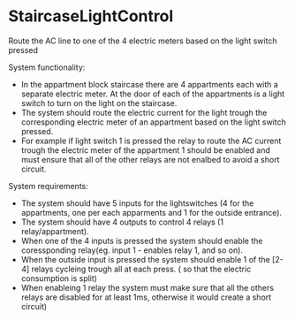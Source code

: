# StaircaseLightControl
Route the AC line to one of the 4 electric meters based on the light switch pressed

System functionality:
- In the appartment block staircase there are 4 appartments each with a separate electric meter. At the door of each of the appartments is a light switch to turn on the light on the staircase.
- The system should route the electric current for the light trough the corresponding electric meter of an appartment based on the light switch pressed.
- For example if light switch 1 is pressed the relay to route the AC current trough the electric meter of the appartment 1 should be enabled and must ensure that all of the other relays are not enalbed to avoid a short circuit.

System requirements:
- The system should have 5 inputs for the lightswitches (4 for the appartments, one per each apparments and 1 for the outside entrance).
- The system should have 4 outputs to control 4 relays (1 relay/appartment).
- When one of the 4 inputs is pressed the system should enable the coressponding relay(eg. input 1 - enables relay 1, and so on).
- When the outside input is pressed the system should enable 1 of the [2-4] relays cycleing trough all at each press. ( so that the electric consumption is split)
- When enableing 1 relay the system must make sure that all the others relays are disabled for at least 1ms,  otherwise it would create a short circuit)
